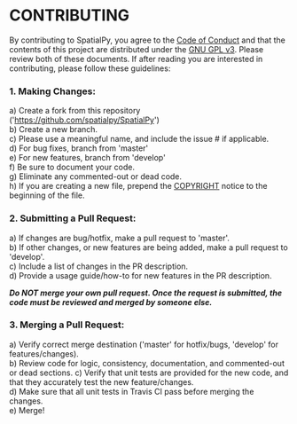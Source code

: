 # CONTRIBUTING

By contributing to SpatialPy, you agree to the [Code of Conduct](/CODE_OF_CONDUCT.md) and that the contents of this project are distributed under the [GNU GPL v3](/LICENSE). Please review both of these documents. If after reading you are interested in contributing, please follow these guidelines:  

### 1. Making Changes:  
a) Create a fork from this repository ('https://github.com/spatialpy/SpatialPy')  
b) Create a new branch.  
c) Please use a meaningful name, and include the issue # if applicable.  
d) For bug fixes, branch from 'master'  
e) For new features, branch from 'develop'  
f) Be sure to document your code.  
g) Eliminate any commented-out or dead code.  
h) If you are creating a new file, prepend the [COPYRIGHT](/COPYRIGHT) notice to the beginning of the file.  
  
### 2. Submitting a Pull Request:  
a) If changes are bug/hotfix, make a pull request to 'master'.  
b) If other changes, or new features are being added, make a pull request to 'develop'.  
c) Include a list of changes in the PR description.  
d) Provide a usage guide/how-to for new features in the PR description.  
  
***Do NOT merge your own pull request.  Once the request is submitted, the code must be reviewed and merged by someone else.***  
  
### 3. Merging a Pull Request:
a) Verify correct merge destination ('master' for hotfix/bugs, 'develop' for features/changes).  
b) Review code for logic, consistency, documentation, and commented-out or dead sections.
c) Verify that unit tests are provided for the new code, and that they accurately test the new feature/changes.  
d) Make sure that all unit tests in Travis CI pass before merging the changes.  
e) Merge!  
